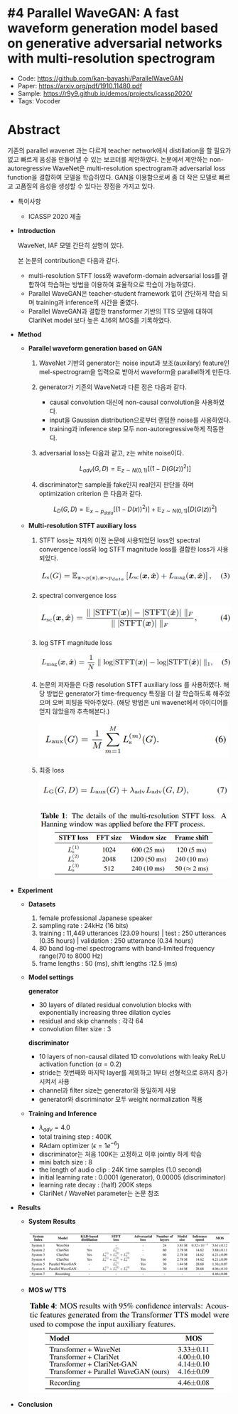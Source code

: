 # #4 Parallel WaveGAN: A fast waveform generation model based on generative adversarial networks with multi-resolution spectrogram

- Code: https://github.com/kan-bayashi/ParallelWaveGAN
- Paper: https://arxiv.org/pdf/1910.11480.pdf
- Sample: https://r9y9.github.io/demos/projects/icassp2020/
- Tags: Vocoder

# Abstract

기존의 parallel wavenet 과는 다르게 teacher network에서 distillation을 할 필요가 없고 빠르게 음성을 만들어낼 수 있는 보코더를 제안하였다. 논문에서 제안하는 non-autoregressive WaveNet은 multi-resolution spectrogram과 adversarial loss function을 결합하여 모델을 학습하였다. GAN을 이용함으로써 좀 더 작은 모델로 빠르고 고품질의 음성을 생성할 수 있다는 장점을 가지고 있다.  

- 특이사항
    - ICASSP 2020 제출
- **Introduction**
    
    WaveNet, IAF 모델 간단히 설명이 있다. 
    
    본 논문의 contribution은 다음과 같다. 
    
    - multi-resolution STFT loss와 waveform-domain adversarial loss를 결합하여 학습하는 방법을 이용하여 효율적으로 학습이 가능하였다.
    - Parallel WaveGAN은 teacher-student framework 없이 간단하게 학습 되며 training과 inference의 시간을 줄였다.
    - Parallel WaveGAN과 결합한 transformer 기반의 TTS 모델에 대하여 ClariNet model 보다 높은 4.16의 MOS를 기록하였다.
- **Method**
    - **Parallel waveform generation based on GAN**
        1. WaveNet 기반의 generator는 noise input과 보조(auxilary) feature인 mel-spectrogram을 입력으로 받아서 waveform을 parallel하게 만든다.  
        2. generator가 기존의 WaveNet과 다른 점은 다음과 같다. 
            - causal convolution 대신에 non-causal convolution을 사용하였다.
            - input을 Gaussian distribution으로부터 랜덤한 noise를 사용하였다.
            - training과 inference step 모두 non-autoregressive하게 작동한다.
        3. adversarial loss는 다음과 같고, z는 white noise이다. 
            
            $$
            L_{adv}(G, D)=\mathbb{E}_{z\sim N(0,1)}\left [ \left ( 1-D(G(z))^2\right )\right ] 
            $$
            
        4. discriminator는 sample을 fake인지 real인지 판단을 하며 optimization criterion 은 다음과 같다. 
            
            $$
            L_D\left ( G, D \right )=\mathbb{E}_{x\sim p_{data}}\left [ (1-D(x))^2)\right ] + \mathbb{E}_{z\sim N(0,1)}\left [ D(G(z))^2 \right ]
            $$
            
    - **Multi-resolution STFT auxiliary loss**
        1. STFT loss는 저자의 이전 논문에 사용되었던 loss인 spectral convergence loss와 log STFT magnitude loss를 결합한 loss가 사용되었다. 
            
            ![Untitled.png](/_figures/pwg/Untitled.png)
            
        2. spectral convergence loss 
            
            ![Untitled1.png](/_figures/pwg/Untitled1.png)
            
        3. log STFT magnitude loss 
            
            ![Untitled2.png](/_figures/pwg/Untitled2.png)
            
        4. 논문의 저자들은 다중 resolution STFT auxiliary loss 를 사용하였다. 해당 방법은 generator가 time-frequency 특징을 더 잘 학습하도록 해주었으며 오버 피팅을 막아주었다. (해당 방법은 uni wavenet에서 아이디어를 얻지 않았을까 추측해본다.)
            
            ![Untitled3.png](/_figures/pwg/Untitled3.png)
            
        5. 최종 loss 
            
            ![Untitled4.png](/_figures/pwg/Untitled4.png)
            
            ![Untitled5.png](/_figures/pwg/Untitled5.png)
            
- **Experiment**
    - **Datasets**
        1. female professional Japanese speaker
        2. sampling rate : 24kHz (16 bits)
        3. training : 11,449 utterances (23.09 hours) | test : 250 utterances (0.35 hours) | validation : 250 utterance (0.34 hours)
        4. 80 band log-mel spectrograms with band-limited frequency range(70 to 8000 Hz)
        5. frame lengths : 50 (ms), shift lengths :12.5 (ms) 
    - **Model settings**
        
        **generator** 
        
        - 30 layers of dilated residual convolution blocks with exponentially increasing three dilation cycles
        - residual and skip channels : 각각 64
        - convolution filter size : 3
        
        **discriminator** 
        
        - 10 layers of non-causal dilated 1D convolutions with leaky ReLU activation function ($\alpha=0.2$)
        - stride는 첫번째와 마지막 layer를 제외하고 1부터 선형적으로 8까지 증가 시켜서 사용
        - channel과 filter size는 generator와 동일하게 사용
        - generator와 discriminator 모두 weight normalization 적용
    - **Training and Inference**
        - $\lambda_{adv}=4.0$
        - total training step : 400K
        - RAdam optimizer ($\epsilon=1e^{-6}$)
        - discriminator는 처음 100K는 고정하고 이후 jointly 하게 학습
        - mini batch size : 8
        - the length of audio clip : 24K time samples (1.0 second)
        - initial learning rate : 0.0001 (generator), 0.00005 (discriminator)
        - learning rate decay : (half) 200K steps
        - ClariNet / WaveNet parameter는 논문 참조
- **Results**
    - **System Results**
        
        ![Untitled6.png](/_figures/pwg/Untitled6.png)
        
    - **MOS w/ TTS**
        
        ![Untitled7.png](/_figures/pwg/Untitled7.png)
        
- **Conclusion**